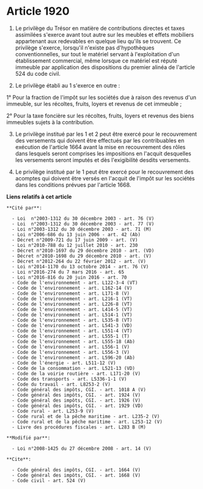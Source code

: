 # Article 1920

1. Le privilège du Trésor en matière de contributions directes et taxes assimilées s'exerce avant tout autre sur les meubles
et effets mobiliers appartenant aux redevables en quelque lieu qu'ils se trouvent. Ce privilège s'exerce, lorsqu'il n'existe
pas d'hypothèques conventionnelles, sur tout le matériel servant à l'exploitation d'un établissement commercial, même lorsque
ce matériel est réputé immeuble par application des dispositions du premier alinéa de l'article 524 du code civil. 

2. Le privilège établi au 1 s'exerce en outre : 

1° Pour la fraction de l'impôt sur les sociétés due à raison des revenus d'un immeuble, sur les récoltes, fruits, loyers et
revenus de cet immeuble ; 

2° Pour la taxe foncière sur les récoltes, fruits, loyers et revenus des biens immeubles sujets à la contribution. 

3. Le privilège institué par les 1 et 2 peut être exercé pour le recouvrement des versements qui doivent être effectués par
les contribuables en exécution de l'article 1664 avant la mise en recouvrement des rôles dans lesquels seront comprises les
impositions en l'acquit desquelles les versements seront imputés et dès l'exigibilité desdits versements. 

4. Le privilège institué par le 1 peut être exercé pour le recouvrement des acomptes qui doivent être versés en l'acquit de
l'impôt sur les sociétés dans les conditions prévues par l'article 1668.

**Liens relatifs à cet article**

	**Cité par**:

	  - Loi  n°2003-1312 du 30 décembre 2003 - art. 76 (V)
	  - Loi  n°2003-1312 du 30 décembre 2003 - art. 77 (V)
	  - Loi n°2003-1312 du 30 décembre 2003 - art. 71 (M)
	  - Loi n°2006-686 du 13 juin 2006 - art. 42 (Ab)
	  - Décret n°2009-721 du 17 juin 2009 - art. (V)
	  - Loi n°2010-788 du 12 juillet 2010 - art. 230
	  - Décret n°2010-1697 du 29 décembre 2010 - art. (VD)
	  - Décret n°2010-1698 du 29 décembre 2010 - art. (V)
	  - Décret n°2012-264 du 22 février 2012 - art. (V)
	  - Loi n°2014-1170 du 13 octobre 2014 - art. 76 (V)
	  - Loi n°2016-274 du 7 mars 2016 - art. 65
	  - Loi n°2016-816 du 20 juin 2016 - art. 70
	  - Code de l'environnement - art. L122-3-4 (VT)
	  - Code de l'environnement - art. L162-14 (V)
	  - Code de l'environnement - art. L171-8 (V)
	  - Code de l'environnement - art. L216-1 (VT)
	  - Code de l'environnement - art. L226-8 (VT)
	  - Code de l'environnement - art. L414-5 (VT)
	  - Code de l'environnement - art. L514-1 (VT)
	  - Code de l'environnement - art. L535-8 (VT)
	  - Code de l'environnement - art. L541-3 (VD)
	  - Code de l'environnement - art. L551-4 (VT)
	  - Code de l'environnement - art. L555-1 (T)
	  - Code de l'environnement - art. L555-18 (Ab)
	  - Code de l'environnement - art. L556-1 (V)
	  - Code de l'environnement - art. L556-3 (V)
	  - Code de l'environnement - art. L596-20 (Ab)
	  - Code de l'énergie - art. L511-12 (V)
	  - Code de la consommation - art. L521-13 (VD)
	  - Code de la voirie routière - art. L171-20 (V)
	  - Code des transports - art. L5336-1-1 (V)
	  - Code du travail - art. L8253-2 (V)
	  - Code général des impôts, CGI. - art. 1018 A (V)
	  - Code général des impôts, CGI. - art. 1924 (V)
	  - Code général des impôts, CGI. - art. 1926 (V)
	  - Code général des impôts, CGI. - art. 1929 (VD)
	  - Code rural - art. L253-9 (V)
	  - Code rural et de la pêche maritime - art. L235-2 (V)
	  - Code rural et de la pêche maritime - art. L253-12 (V)
	  - Livre des procédures fiscales - art. L283 B (M)

	**Modifié par**:

	  - Loi n°2008-1425 du 27 décembre 2008 - art. 14 (V)

	**Cite**:

	  - Code général des impôts, CGI. - art. 1664 (V)
	  - Code général des impôts, CGI. - art. 1668 (V)
	  - Code civil - art. 524 (V)
